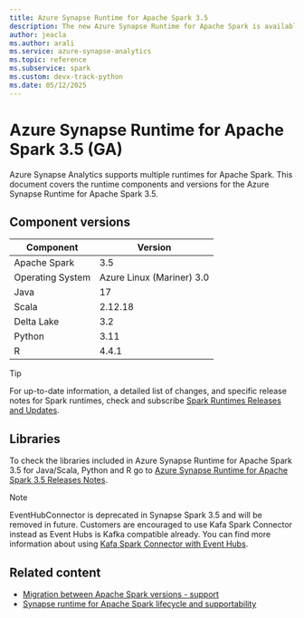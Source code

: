```yaml
---
title: Azure Synapse Runtime for Apache Spark 3.5 
description: The new Azure Synapse Runtime for Apache Spark is available for General Availability. Try it and use Spark 3.5, Python 3.10, Delta Lake 3.2.
author: jeacla
ms.author: arali
ms.service: azure-synapse-analytics
ms.topic: reference
ms.subservice: spark
ms.custom: devx-track-python
ms.date: 05/12/2025 
---
```


# Azure Synapse Runtime for Apache Spark 3.5 (GA)
Azure Synapse Analytics supports multiple runtimes for Apache Spark. This document covers the runtime components and versions for the Azure Synapse Runtime for Apache Spark 3.5.

## Component versions

|  Component   | Version      |  
| ----- |--------------|
| Apache Spark | 3.5    |
| Operating System | Azure Linux (Mariner) 3.0  |
| Java | 17  |
| Scala | 2.12.18      |
| Delta Lake | 3.2        |
| Python | 3.11     |
| R | 4.4.1    |

> [!TIP]
> For up-to-date information, a detailed list of changes, and specific release notes for Spark runtimes, check and subscribe [Spark Runtimes Releases and Updates](https://github.com/microsoft/synapse-spark-runtime/tree/main/Synapse/spark3.5).
## Libraries

To check the libraries included in Azure Synapse Runtime for Apache Spark 3.5 for Java/Scala, Python and R go to [Azure Synapse Runtime for Apache Spark 3.5 Releases Notes](https://github.com/microsoft/synapse-spark-runtime/tree/main/Synapse/spark3.5).

> [!NOTE]
> EventHubConnector is deprecated in Synapse Spark 3.5 and will be removed in future. Customers are encouraged to use Kafa Spark Connector instead as Event Hubs is Kafka compatible already. You can find more information about using [Kafa Spark Connector with Event Hubs](/azure/event-hubs/event-hubs-kafka-spark-tutorial).

## Related content
- [Migration between Apache Spark versions - support](./apache-spark-version-support.md#migration-between-apache-spark-versions---support)
- [Synapse runtime for Apache Spark lifecycle and supportability](./runtime-for-apache-spark-lifecycle-and-supportability.md)
